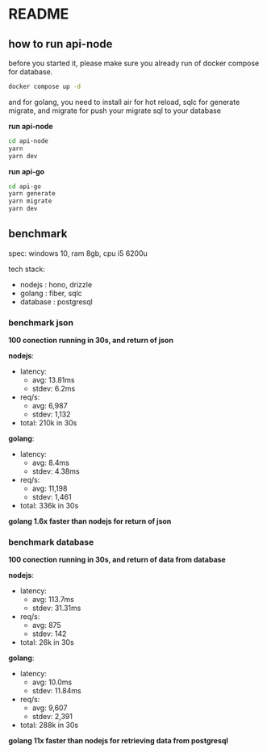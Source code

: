 # README

## how to run api-node

before you started it, please make sure you already run of docker compose for database.

```bash
docker compose up -d
```

and for golang, you need to install air for hot reload, sqlc for generate migrate, and migrate for push your migrate sql to your database

**run api-node**
```bash
cd api-node
yarn
yarn dev
```

**run api-go**


```bash
cd api-go
yarn generate
yarn migrate
yarn dev
```


## benchmark

spec: windows 10, ram 8gb, cpu i5 6200u

tech stack:
- nodejs   : hono, drizzle
- golang   : fiber, sqlc
- database : postgresql

### benchmark json

**100 conection running in 30s, and return of json**

**nodejs**:
- latency:
    - avg:   13.81ms
    - stdev: 6.2ms
- req/s:
    - avg:   6,987
    - stdev: 1,132
- total:     210k in 30s

**golang**:
- latency:
    - avg:   8.4ms
    - stdev: 4.38ms
- req/s:
    - avg:   11,198
    - stdev: 1,461
- total:     336k in 30s

**golang 1.6x faster than nodejs for return of json**

### benchmark database

**100 conection running in 30s, and return of data from database**

**nodejs**:
- latency:
    - avg:   113.7ms
    - stdev: 31.31ms
- req/s:
    - avg:   875
    - stdev: 142
- total:     26k in 30s

**golang**:
- latency:
    - avg:   10.0ms
    - stdev: 11.84ms
- req/s:
    - avg:   9,607
    - stdev: 2,391
- total:     288k in 30s

**golang 11x faster than nodejs for retrieving data from postgresql**
